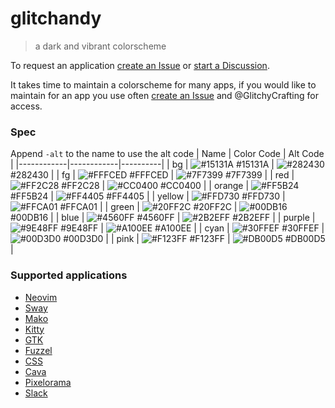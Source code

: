 # glitchandy
> a dark and vibrant colorscheme

To request an application [create an Issue](https://github.com/glitchcandy/.github/issues/new)
or [start a Discussion](https://github.com/orgs/glitchcandy/discussions/new?category=app-recomendations).

It takes time to maintain a colorscheme for many apps, if you would like to maintain for an app you use
often [create an Issue](https://github.com/glitchcandy/.github/issues/new) and @GlitchyCrafting for access.

### Spec
Append `-alt` to the name to use the alt code
| Name       | Color Code | Alt Code |
|------------|------------|----------|
| bg         | ![#15131A](https://img.shields.io/static/v1?label=&message=%20&color=15131A) #15131A | ![#282430](https://img.shields.io/static/v1?label=&message=%20&color=282430) #282430 |
| fg         | ![#FFFCED](https://img.shields.io/static/v1?label=&message=%20&color=FFFCED) #FFFCED | ![#7F7399](https://img.shields.io/static/v1?label=&message=%20&color=7F7399) #7F7399 |
| red        | ![#FF2C28](https://img.shields.io/static/v1?label=&message=%20&color=FF2C28) #FF2C28 | ![#CC0400](https://img.shields.io/static/v1?label=&message=%20&color=CC0400) #CC0400 |
| orange     | ![#FF5B24](https://img.shields.io/static/v1?label=&message=%20&color=FF5B24) #FF5B24 | ![#FF4405](https://img.shields.io/static/v1?label=&message=%20&color=FF4405) #FF4405 |
| yellow     | ![#FFD730](https://img.shields.io/static/v1?label=&message=%20&color=FFD730) #FFD730 | ![#FFCA01](https://img.shields.io/static/v1?label=&message=%20&color=FFCA01) #FFCA01 |
| green      | ![#20FF2C](https://img.shields.io/static/v1?label=&message=%20&color=20FF2C) #20FF2C | ![#00DB16](https://img.shields.io/static/v1?label=&message=%20&color=00DB16) #00DB16 |
| blue       | ![#4560FF](https://img.shields.io/static/v1?label=&message=%20&color=4560FF) #4560FF | ![#2B2EFF](https://img.shields.io/static/v1?label=&message=%20&color=2B2EFF) #2B2EFF |
| purple     | ![#9E48FF](https://img.shields.io/static/v1?label=&message=%20&color=9E48FF) #9E48FF | ![#A100EE](https://img.shields.io/static/v1?label=&message=%20&color=A100EE) #A100EE |
| cyan       | ![#30FFEF](https://img.shields.io/static/v1?label=&message=%20&color=30FFEF) #30FFEF | ![#00D3D0](https://img.shields.io/static/v1?label=&message=%20&color=00D3D0) #00D3D0 |
| pink       | ![#F123FF](https://img.shields.io/static/v1?label=&message=%20&color=F123FF) #F123FF | ![#DB00D5](https://img.shields.io/static/v1?label=&message=%20&color=DB00D5) #DB00D5 |

### Supported applications
- [Neovim](https://github.com/glitchcandy/glitchcandy-nvim)
- [Sway](https://github.com/glitchcandy/glitchcandy-sway)
- [Mako](https://github.com/glitchcandy/glitchcandy-mako)
- [Kitty](https://github.com/glitchcandy/glitchcandy-kitty)
- [GTK](https://github.com/glitchcandy/glitchcandy-gtk)
- [Fuzzel](https://github.com/glitchcandy/glitchcandy-fuzzel)
- [CSS](https://github.com/glitchcandy/glitchcandy-css)
- [Cava](https://github.com/glitchcandy/glitchcandy-cava)
- [Pixelorama](https://github.com/glitchcandy/glitchcandy-pixelorama)
- [Slack](https://github.com/glitchcandy/glitchcandy-slack)
